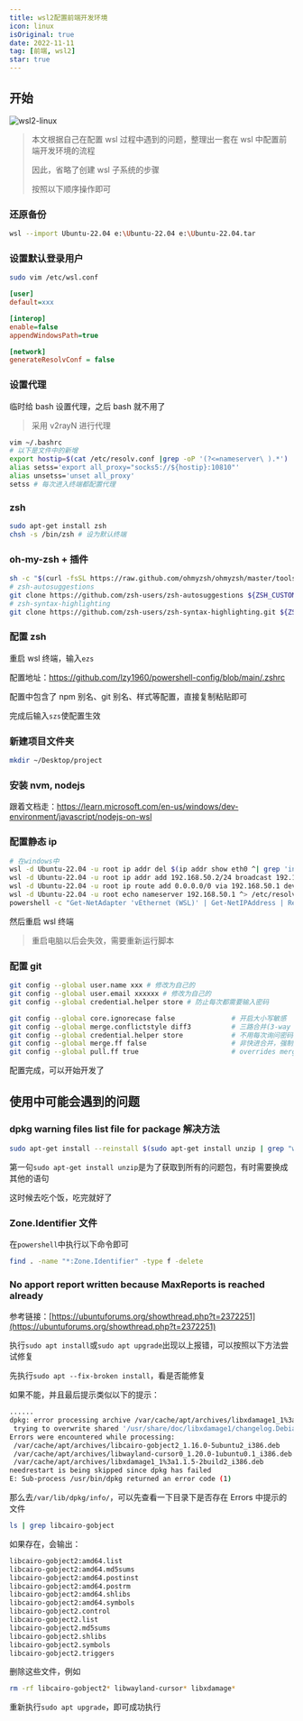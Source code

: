 ```yaml
---
title: wsl2配置前端开发环境
icon: linux
isOriginal: true
date: 2022-11-11
tag: [前端, wsl2]
star: true
---
```


## 开始

![wsl2-linux](/assets/images/wsl2/wsl2-linux.png)

> 本文根据自己在配置 wsl 过程中遇到的问题，整理出一套在 wsl 中配置前端开发环境的流程
>
> 因此，省略了创建 wsl 子系统的步骤
>
> 按照以下顺序操作即可

### 还原备份

```bash
wsl --import Ubuntu-22.04 e:\Ubuntu-22.04 e:\Ubuntu-22.04.tar
```

### 设置默认登录用户

```bash
sudo vim /etc/wsl.conf
```

```ini
[user]
default=xxx

[interop]
enable=false
appendWindowsPath=true

[network]
generateResolvConf = false
```

### 设置代理

临时给 bash 设置代理，之后 bash 就不用了

> 采用 v2rayN 进行代理

```bash
vim ~/.bashrc
# 以下是文件中的新增
export hostip=$(cat /etc/resolv.conf |grep -oP '(?<=nameserver\ ).*')
alias setss='export all_proxy="socks5://${hostip}:10810"'
alias unsetss='unset all_proxy'
setss # 每次进入终端都配置代理
```

### zsh

```bash
sudo apt-get install zsh
chsh -s /bin/zsh # 设为默认终端
```

### oh-my-zsh + 插件

```bash
sh -c "$(curl -fsSL https://raw.github.com/ohmyzsh/ohmyzsh/master/tools/install.sh)"
# zsh-autosuggestions
git clone https://github.com/zsh-users/zsh-autosuggestions ${ZSH_CUSTOM:-~/.oh-my-zsh/custom}/plugins/zsh-autosuggestions
# zsh-syntax-highlighting
git clone https://github.com/zsh-users/zsh-syntax-highlighting.git ${ZSH_CUSTOM:-~/.oh-my-zsh/custom}/plugins/zsh-syntax-highlighting
```

### 配置 zsh

重启 wsl 终端，输入`ezs`

配置地址：https://github.com/lzy1960/powershell-config/blob/main/.zshrc

配置中包含了 npm 别名、git 别名、样式等配置，直接复制粘贴即可

完成后输入`szs`使配置生效

### 新建项目文件夹

```bash
mkdir ~/Desktop/project
```

### 安装 nvm, nodejs

跟着文档走：https://learn.microsoft.com/en-us/windows/dev-environment/javascript/nodejs-on-wsl

### 配置静态 ip

```bash
# 在windows中
wsl -d Ubuntu-22.04 -u root ip addr del $(ip addr show eth0 ^| grep 'inet\b' ^| awk '{print $2}' ^| head -n 1) dev eth0
wsl -d Ubuntu-22.04 -u root ip addr add 192.168.50.2/24 broadcast 192.168.50.255 dev eth0
wsl -d Ubuntu-22.04 -u root ip route add 0.0.0.0/0 via 192.168.50.1 dev eth0
wsl -d Ubuntu-22.04 -u root echo nameserver 192.168.50.1 ^> /etc/resolv.conf
powershell -c "Get-NetAdapter 'vEthernet (WSL)' | Get-NetIPAddress | Remove-NetIPAddress -Confirm:$False; New-NetIPAddress -IPAddress 192.168.50.1 -PrefixLength 24 -InterfaceAlias 'vEthernet (WSL)'; Get-NetNat | ? Name -Eq WSLNat | Remove-NetNat -Confirm:$False; New-NetNat -Name WSLNat -InternalIPInterfaceAddressPrefix 192.168.50.0/24;"
```

然后重启 wsl 终端

> 重启电脑以后会失效，需要重新运行脚本

### 配置 git

```bash
git config --global user.name xxx # 修改为自己的
git config --global user.email xxxxxx # 修改为自己的
git config --global credential.helper store # 防止每次都需要输入密码

git config --global core.ignorecase false              # 开启大小写敏感
git config --global merge.conflictstyle diff3          # 三路合并(3-way merge)，便于合并解决冲突
git config --global credential.helper store            # 不用每次询问密码
git config --global merge.ff false                     # 非快进合并，强制产生merge节点
git config --global pull.ff true                       # overrides merge.ff when pulling
```

配置完成，可以开始开发了

## 使用中可能会遇到的问题

### dpkg warning files list file for package 解决方法

```bash
sudo apt-get install --reinstall $(sudo apt-get install unzip | grep "warning: files list file for package '" | grep -Po "[^'\n ]+'" | grep -Po "[^']+");
```

第一句`sudo apt-get install unzip`是为了获取到所有的问题包，有时需要换成其他的语句

这时候去吃个饭，吃完就好了

### Zone.Identifier 文件

在`powershell`中执行以下命令即可

```bash
find . -name "*:Zone.Identifier" -type f -delete
```

### No apport report written because MaxReports is reached already

参考链接：[https://ubuntuforums.org/showthread.php?t=2372251](https://ubuntuforums.org/showthread.php?t=2372251)

执行`sudo apt install`或`sudo apt upgrade`出现以上报错，可以按照以下方法尝试修复

先执行`sudo apt --fix-broken install`，看是否能修复

如果不能，并且最后提示类似以下的提示：

```bash
......
dpkg: error processing archive /var/cache/apt/archives/libxdamage1_1%3a1.1.5-2build2_i386.deb (--unpack):
 trying to overwrite shared '/usr/share/doc/libxdamage1/changelog.Debian.gz', which is different from other instances of package libxdamage1:i386
Errors were encountered while processing:
 /var/cache/apt/archives/libcairo-gobject2_1.16.0-5ubuntu2_i386.deb
 /var/cache/apt/archives/libwayland-cursor0_1.20.0-1ubuntu0.1_i386.deb
 /var/cache/apt/archives/libxdamage1_1%3a1.1.5-2build2_i386.deb
needrestart is being skipped since dpkg has failed
E: Sub-process /usr/bin/dpkg returned an error code (1)
```

那么去`/var/lib/dpkg/info/`，可以先查看一下目录下是否存在 Errors 中提示的文件

```bash
ls | grep libcairo-gobject
```

如果存在，会输出：

```bash
libcairo-gobject2:amd64.list
libcairo-gobject2:amd64.md5sums
libcairo-gobject2:amd64.postinst
libcairo-gobject2:amd64.postrm
libcairo-gobject2:amd64.shlibs
libcairo-gobject2:amd64.symbols
libcairo-gobject2.control
libcairo-gobject2.list
libcairo-gobject2.md5sums
libcairo-gobject2.shlibs
libcairo-gobject2.symbols
libcairo-gobject2.triggers
```

删除这些文件，例如

```bash
rm -rf libcairo-gobject2* libwayland-cursor* libxdamage*
```

重新执行`sudo apt upgrade`，即可成功执行
